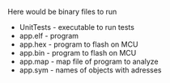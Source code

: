 Here would be binary files to run

- UnitTests - executable to run tests
- app.elf - program
- app.hex - program to flash on MCU
- app.bin - program to flash on MCU
- app.map - map file of program to analyze
- app.sym - names of objects with adresses